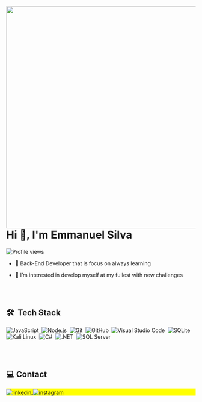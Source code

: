 <img align="right" height="590em" src="https://raw.githubusercontent.com/gist/ManuMelva/c630c54dfcc37f724ead6906ecd5ed32/raw/f4c6cde35c6e406115a2bd1713e8d173d421c192/githubcard.svg"/>
<h1 align="left">Hi 👋, I'm Emmanuel Silva</h1>
<p align="left"> <img src="https://komarev.com/ghpvc/?username=ManuMelva&color=yellow" alt="Profile views" /> </p>

- 🔭 Back-End Developer that is focus on always learning
  
- 👀 I’m interested in develop myself at my fullest with new challenges
  
<br><br>

## 🛠 &nbsp;Tech Stack

![JavaScript](https://img.shields.io/badge/-JavaScript-05122A?style=flat&logo=javascript)&nbsp;
![Node.js](https://img.shields.io/badge/-Node.js-05122A?style=flat&logo=node.js)&nbsp;
![Git](https://img.shields.io/badge/-Git-05122A?style=flat&logo=git)&nbsp;
![GitHub](https://img.shields.io/badge/-GitHub-05122A?style=flat&logo=github)&nbsp;
![Visual Studio Code](https://img.shields.io/badge/-Visual%20Studio%20Code-05122A?style=flat&logo=visual-studio-code&logoColor=007ACC)&nbsp;
![SQLite](https://img.shields.io/badge/-SQLite-05122A?style=flat&logo=sqlite)&nbsp;
![Kali Linux](https://img.shields.io/badge/Kali_Linux-557C94?style=flat&logo=kali-linux&logoColor=white)&nbsp;
![C#](https://img.shields.io/badge/C%23-239120?style=flat&logo=c-sharp&logoColor=white)&nbsp;
![.NET](https://img.shields.io/badge/.NET-5C2D91?style=flat&logo=.net&logoColor=white)&nbsp;
![SQL Server](https://img.shields.io/badge/SQL_Server-CC2927?style=flat&logo=microsoft-sql-server&logoColor=white)&nbsp;

<br><br>

## 💻 Contact

<p align="left" style="background:yellow">
<a href="https://www.linkedin.com/in/emmanuel-silva-melo/" target="_blank">
  <img align="center" src="https://img.shields.io/badge/-Emmanuel Silva-05122A?style=flat&logo=linkedin" alt="linkedin"/>
</a>
<a href="https://www.instagram.com/Manu_Melva/" target="_blank">
 <img align="center" src="https://img.shields.io/badge/-Emmanuel Silva-05122A?style=flat&logo=instagram" alt="instagram"/>
</a>
</p>
